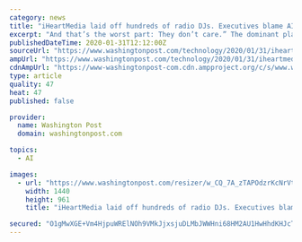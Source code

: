```yaml
---
category: news
title: "iHeartMedia laid off hundreds of radio DJs. Executives blame AI. DJs blame the executives."
excerpt: "And that’s the worst part: They don’t care.” The dominant player in U.S. radio, which owns the online music service iHeartRadio and more than 850 local stations across the United States, has called AI the muscle it needs to fend off rivals, recapture listeners and emerge from bankruptcy. The company, which now uses software to schedule ..."
publishedDateTime: 2020-01-31T12:12:00Z
sourceUrl: "https://www.washingtonpost.com/technology/2020/01/31/iheartmedia-radio-artificial-intelligence-djs/"
ampUrl: "https://www.washingtonpost.com/technology/2020/01/31/iheartmedia-radio-artificial-intelligence-djs/?outputType=amp"
cdnAmpUrl: "https://www-washingtonpost-com.cdn.ampproject.org/c/s/www.washingtonpost.com/technology/2020/01/31/iheartmedia-radio-artificial-intelligence-djs/?outputType=amp"
type: article
quality: 47
heat: 47
published: false

provider:
  name: Washington Post
  domain: washingtonpost.com

topics:
  - AI

images:
  - url: "https://www.washingtonpost.com/resizer/w_CQ_7A_zTAPOdzrKcNrVtIradc=/1440x0/smart/arc-anglerfish-washpost-prod-washpost.s3.amazonaws.com/public/CZDOEZCCZYI6VGOHDX6UEQNC7Y.jpg"
    width: 1440
    height: 961
    title: "iHeartMedia laid off hundreds of radio DJs. Executives blame AI. DJs blame the executives."

secured: "O1gMwXGE+Vm4HjpuWRElNOh9VMkJjxsjuDLMbJWWHni68HM2AU1HwHhdKHJcTrSlBoV3TTdtI1N9SZkwQFXpVir6FKJgvkJFwJK1n8cBRY5oY2NQSjMrk2ChXAwReCxaTY88d4MCsKzmQN/mUb+C/W5XWW7lvgzUifVBve0XH+uktzkC7eq5kfPeBeZ2dIErDxw82otRMDuLFrSZ4wGKIpojcVB+wnINW9yFhhM08dEGg2OnLS3EzEN7WEUj92tnJh3wUXyeshw4NE9++TzjxIWtpD+h2c0mIe0XIpkNW1VnvpSlq51SxBAzpyrC796zgMXh02J3YlZ1bBGDby6YKNVTsHTmLrzG9FIkU0FYigAQDjxvN5vEEmaRMxqbiw01qCqEjSAn3iXaEb8XXtXoX0MzAvjf/qIwvgslEFSLNgVsMdXSum0jU5rS6EYet0XtU8e6iU5arQ0aUlYDdFdZH3X6/l+jlbN5i+2taMS1Vxc=;Iz7ay22kG6OJzvyJaWkn6A=="
---
```


